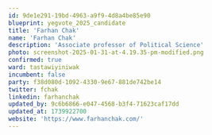 ```yaml
---
id: 9de1e291-19bd-4963-a9f9-4d8a4be85e90
blueprint: yegvote_2025_candidate
title: 'Farhan Chak'
name: 'Farhan Chak'
description: 'Associate professor of Political Science'
photo: screenshot-2025-01-31-at-4.19.35-pm-modified.png
confirmed: true
ward: tastawiyiniwak
incumbent: false
party: f38d080d-1092-4330-9e67-881de742be14
twitter: fchak
linkedin: farhanchak
updated_by: 9c6b6866-e047-4568-b3f4-71623caf17dd
updated_at: 1739922700
website: 'https://www.farhanchak.com/'
---
```

